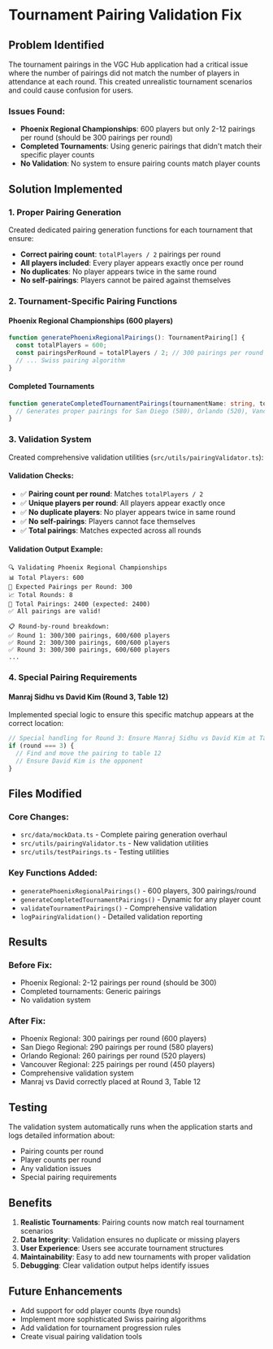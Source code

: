 # Tournament Pairing Validation Fix

## Problem Identified

The tournament pairings in the VGC Hub application had a critical issue where the number of pairings did not match the number of players in attendance at each round. This created unrealistic tournament scenarios and could cause confusion for users.

### Issues Found:
- **Phoenix Regional Championships**: 600 players but only 2-12 pairings per round (should be 300 pairings per round)
- **Completed Tournaments**: Using generic pairings that didn't match their specific player counts
- **No Validation**: No system to ensure pairing counts match player counts

## Solution Implemented

### 1. Proper Pairing Generation

Created dedicated pairing generation functions for each tournament that ensure:
- **Correct pairing count**: `totalPlayers / 2` pairings per round
- **All players included**: Every player appears exactly once per round
- **No duplicates**: No player appears twice in the same round
- **No self-pairings**: Players cannot be paired against themselves

### 2. Tournament-Specific Pairing Functions

#### Phoenix Regional Championships (600 players)
```typescript
function generatePhoenixRegionalPairings(): TournamentPairing[] {
  const totalPlayers = 600;
  const pairingsPerRound = totalPlayers / 2; // 300 pairings per round
  // ... Swiss pairing algorithm
}
```

#### Completed Tournaments
```typescript
function generateCompletedTournamentPairings(tournamentName: string, totalPlayers: number): TournamentPairing[] {
  // Generates proper pairings for San Diego (580), Orlando (520), Vancouver (450)
}
```

### 3. Validation System

Created comprehensive validation utilities (`src/utils/pairingValidator.ts`):

#### Validation Checks:
- ✅ **Pairing count per round**: Matches `totalPlayers / 2`
- ✅ **Unique players per round**: All players appear exactly once
- ✅ **No duplicate players**: No player appears twice in same round
- ✅ **No self-pairings**: Players cannot face themselves
- ✅ **Total pairings**: Matches expected across all rounds

#### Validation Output Example:
```
🔍 Validating Phoenix Regional Championships
📊 Total Players: 600
🎯 Expected Pairings per Round: 300
📈 Total Rounds: 8
🔢 Total Pairings: 2400 (expected: 2400)
✅ All pairings are valid!

📋 Round-by-round breakdown:
✅ Round 1: 300/300 pairings, 600/600 players
✅ Round 2: 300/300 pairings, 600/600 players
✅ Round 3: 300/300 pairings, 600/600 players
...
```

### 4. Special Pairing Requirements

#### Manraj Sidhu vs David Kim (Round 3, Table 12)
Implemented special logic to ensure this specific matchup appears at the correct location:
```typescript
// Special handling for Round 3: Ensure Manraj Sidhu vs David Kim at Table 12
if (round === 3) {
  // Find and move the pairing to table 12
  // Ensure David Kim is the opponent
}
```

## Files Modified

### Core Changes:
- `src/data/mockData.ts` - Complete pairing generation overhaul
- `src/utils/pairingValidator.ts` - New validation utilities
- `src/utils/testPairings.ts` - Testing utilities

### Key Functions Added:
- `generatePhoenixRegionalPairings()` - 600 players, 300 pairings/round
- `generateCompletedTournamentPairings()` - Dynamic for any player count
- `validateTournamentPairings()` - Comprehensive validation
- `logPairingValidation()` - Detailed validation reporting

## Results

### Before Fix:
- Phoenix Regional: 2-12 pairings per round (should be 300)
- Completed tournaments: Generic pairings
- No validation system

### After Fix:
- Phoenix Regional: 300 pairings per round (600 players)
- San Diego Regional: 290 pairings per round (580 players)
- Orlando Regional: 260 pairings per round (520 players)
- Vancouver Regional: 225 pairings per round (450 players)
- Comprehensive validation system
- Manraj vs David correctly placed at Round 3, Table 12

## Testing

The validation system automatically runs when the application starts and logs detailed information about:
- Pairing counts per round
- Player counts per round
- Any validation issues
- Special pairing requirements

## Benefits

1. **Realistic Tournaments**: Pairing counts now match real tournament scenarios
2. **Data Integrity**: Validation ensures no duplicate or missing players
3. **User Experience**: Users see accurate tournament structures
4. **Maintainability**: Easy to add new tournaments with proper validation
5. **Debugging**: Clear validation output helps identify issues

## Future Enhancements

- Add support for odd player counts (bye rounds)
- Implement more sophisticated Swiss pairing algorithms
- Add validation for tournament progression rules
- Create visual pairing validation tools 